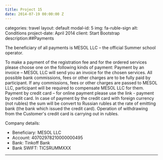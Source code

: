 ```yaml
---
title: Project 15
date: 2014-07-19 00:00:00 Z
---
```


categories: travel
layout: default
modal-id: 5
img: fa-ruble-sign
alt: Conditions
project-date: April 2014
client: Start Bootstrap
description:##Payments

The beneficiary of all payments is MESOL LLC – the official Summer school operator.

To make a payment of the registration fee and for the ordered services please choose one on the following kinds of payment:
Payment by an invoice – MESOL LLC will send you an invoice for the chosen services. All possible bank commissions, fees or other charges are to be fully paid by participant. If any commissions, fees or other charges are passed to MESOL LLC, participant will be required to compensate MESOL LLC for them.
Payment by credit card – for online payment please use the link - payment by credit card. In case of payment by the credit card with foreign currency (not rubles) the sum will be convert to Russian rubles at the rate of emitting bank (the bank which issued the credit card). Operation of withdrawing from the Customer's credit card is carrying out in rubles.

Company details:

 - Beneficiary:  MESOL LLC
 - Account:  40702978210000000495
 - Bank:    Tinkoff Bank
 - Bank SWIFT:  TICSRUMMXXX
---
